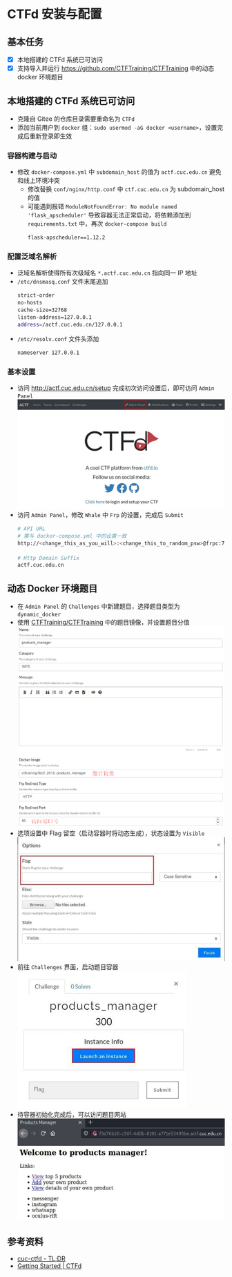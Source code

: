 # CTFd 安装与配置

## 基本任务

- [x] 本地搭建的 CTFd 系统已可访问
- [x] 支持导入并运行 https://github.com/CTFTraining/CTFTraining 中的动态 docker 环境题目

## 本地搭建的 CTFd 系统已可访问

- 克隆自 Gitee 的仓库目录需要重命名为 `CTFd`
- 添加当前用户到 `docker` 组：`sudo usermod -aG docker <username>`，设置完成后重新登录即生效

### 容器构建与启动

- 修改 `docker-compose.yml` 中 `subdomain_host` 的值为 `actf.cuc.edu.cn` 避免和线上环境冲突
  - 修改替换 `conf/nginx/http.conf` 中 `ctf.cuc.edu.cn` 为 subdomain_host 的值
  - 可能遇到报错 `ModuleNotFoundError: No module named 'flask_apscheduler'` 导致容器无法正常启动，将依赖添加到 `requirements.txt` 中，再次 `docker-compose build`
    ```bash
    flask-apscheduler==1.12.2
    ```

### 配置泛域名解析

- 泛域名解析使得所有次级域名 `*.actf.cuc.edu.cn` 指向同一 IP 地址
- `/etc/dnsmasq.conf` 文件末尾追加
  ```bash
  strict-order
  no-hosts
  cache-size=32768
  listen-address=127.0.0.1
  address=/actf.cuc.edu.cn/127.0.0.1
  ```
- `/etc/resolv.conf` 文件头添加
  ```bash
  nameserver 127.0.0.1
  ```

### 基本设置

- 访问 http://actf.cuc.edu.cn/setup 完成初次访问设置后，即可访问 `Admin Panel`<br>
![首页](img/after-setup.jpg)
- 访问 `Admin Panel`，修改 `Whale` 中 `Frp` 的设置，完成后 `Submit`
  ```bash
  # API URL
  # 需与 docker-compose.yml 中的设置一致
  http://<change_this_as_you_will>:<change_this_to_random_psw>@frpc:7400

  # Http Domain Suffix
  actf.cuc.edu.cn
  ```

## 动态 Docker 环境题目

- 在 `Admin Panel` 的 `Challenges` 中新建题目，选择题目类型为 `dynamic_docker`
- 使用 [CTFTraining/CTFTraining](https://github.com/CTFTraining/CTFTraining) 中的题目镜像，并设置题目分值<br>
![题目设置](img/dynamic-docker.jpg)
- 选项设置中 Flag 留空（启动容器时将动态生成），状态设置为 `Visible`<br>
![Options](img/challenge-options.jpg)
- 前往 `Challenges` 界面，启动题目容器<br>
![Launch an instance](img/launch-instance.jpg)
- 待容器初始化完成后，可以访问题目网站<br>
![Products Manager](img/challenge-products-manager.jpg)

## 参考资料

- [cuc-ctfd - TL;DR](https://e.gitee.com/cuc-ccs/repos/cuc-ccs/cuc-ctfd/blob/gitee-master/TLDR.md)
- [Getting Started | CTFd](https://docs.ctfd.io/tutorials/getting-started/)